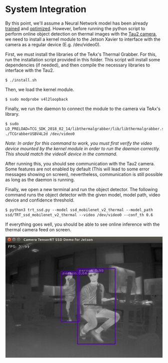  System Integration
====================================

By this point, we'll assume a Neural Network model has been already [trained](../tensorflow_training/) and [optimized](../tensorrt/). However, before running the python script to perform online object detection on thermal images with the [Tau2 camera](../CAD/), we need to install a kernel module to the Jetson Xavier to interface with the camera as a regular device (E.g. /dev/video0).

First, we must install the libraries of the TeAx's Thermal Grabber. For this, run the installation script provided in this folder. This script will install some dependencies (if needed), and then compile the necessary libraries to interface with the Tau2. 

```
$ ./install.sh
```



Then, we load the kernel module. 

```
$ sudo modprobe v4l2loopback
```



Finally, we run the daemon to connect the module to the camera via TeAx's library.

```
$ sudo LD_PRELOAD=TCG_SDK_2018_02_14/libthermalgrabber/lib/libthermalgrabber.so ./TCGrabberUSBV4L2d /dev/video0
```

*Note: In order for this command to work, you must first verify the video device mounted by the kernel module in order to run the daemon correctly. This should match the videoX device in the command.*



After running this, you should see communication with the Tau2 camera. Some features are not enabled by default (This will lead to some error messages showing on screen), nevertheless, communication is still possible as long as the daemon is running.

Finally, we open a new terminal and run the object detector. The following command runs the object detector with the given model, model path, video device and confidence threshold. 



```
$ python3 trt_ssd.py --model ssd_mobilenet_v2_thermal --model_path ssd/TRT_ssd_mobilenet_v2_thermal --video /dev/video0 --conf_th 0.6
```



If everything goes well, you should be able to see online inference with the thermal camera feed on screen.



<center>
    <img src="docs/thermal_capture.JPG" width="600px" />
</center>

​    



